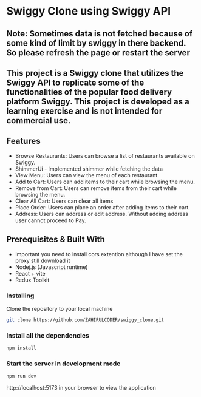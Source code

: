 # Swiggy Clone using Swiggy API

## Note: Sometimes data is not fetched because of some kind of limit by swiggy in there backend. So please refresh the page or restart the server


## This project is a Swiggy clone that utilizes the Swiggy API to replicate some of the functionalities of the popular food delivery platform Swiggy. This project is developed as a learning exercise and is not intended for commercial use.



## Features
- Browse Restaurants: Users can browse a list of restaurants available on Swiggy.
- ShimmerUi - Implemented shimmer while fetching the data
- View Menu: Users can view the menu of each restaurant.
- Add to Cart: Users can add items to their cart while browsing the menu.
- Remove from Cart: Users can remove items from their cart while browsing the menu.
- Clear All Cart: Users can clear all items 
- Place Order: Users can place an order after adding items to their cart.
- Address: Users can address or edit address. Without adding address user cannot proceed to Pay.  


## Prerequisites & Built With
- Important you need to install cors extention although I have set the proxy still download it
- Nodej.js (Javascript runtime)
- React + vite
- Redux Toolkit

### Installing 
Clone the repository to your local machine
```bash
git clone https://github.com/ZAHIRULCODER/swiggy_clone.git

```

### Install all the dependencies
```bash
npm install
```

### Start the server in development mode
```bash
npm run dev
```

http://localhost:5173 in your browser to view the application

